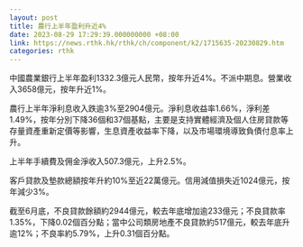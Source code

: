 ```yaml
---
layout: post
title: 農行上半年盈利升近4%
date: 2023-08-29 17:29:39.000000000 +08:00
link: https://news.rthk.hk/rthk/ch/component/k2/1715635-20230829.htm
categories: rthk
---
```


中國農業銀行上半年盈利1332.3億元人民幣，按年升近4%。不派中期息。營業收入3658億元，按年升近1%。

農行上半年淨利息收入跌逾3%至2904億元。淨利息收益率1.66%，淨利差1.49%，按年分別下降36個和37個基點，主要是支持實體經濟及個人住房貸款等存量資產重新定價等影響，生息資產收益率下降，以及市場環境導致負債付息率上升。

上半年手續費及佣金淨收入507.3億元，上升2.5%。 

客戶貸款及墊款總額按年升約10%至近22萬億元。信用減值損失近1024億元，按年減少3%。

截至6月底，不良貸款餘額約2944億元，較去年底增加逾233億元；不良貸款率1.35%，下降0.02個百分點；當中公司類房地產不良貸款約517億元，較去年底升逾12%；不良率約5.79%，上升0.31個百分點。
